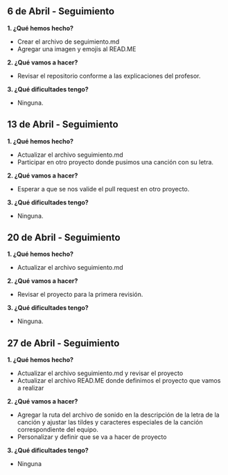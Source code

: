 ## 6 de Abril - Seguimiento

**1. ¿Qué hemos hecho?**

- Crear el archivo de seguimiento.md
- Agregar una imagen y emojis al READ.ME

**2. ¿Qué vamos a hacer?**

- Revisar el repositorio conforme a las explicaciones del profesor.

**3. ¿Qué dificultades tengo?**

- Ninguna.

## 13 de Abril - Seguimiento

**1. ¿Qué hemos hecho?**

- Actualizar el archivo seguimiento.md
- Participar en otro proyecto donde pusimos una canción con su letra.

**2. ¿Qué vamos a hacer?**

- Esperar a que se nos valide el pull request en otro proyecto.

**3. ¿Qué dificultades tengo?**

- Ninguna.

## 20 de Abril - Seguimiento

**1. ¿Qué hemos hecho?**

- Actualizar el archivo seguimiento.md

**2. ¿Qué vamos a hacer?**

- Revisar el proyecto para la primera revisión.

**3. ¿Qué dificultades tengo?**

- Ninguna.

## 27 de Abril - Seguimiento

**1. ¿Qué hemos hecho?**

- Actualizar el archivo seguimiento.md y revisar el proyecto
- Actualizar el archivo READ.ME donde definimos el proyecto que vamos a realizar

**2. ¿Qué vamos a hacer?**

- Agregar la ruta del archivo de sonido en la descripción de la letra de la canción y ajustar las tildes y caracteres especiales de la canción correspondiente del equipo.
- Personalizar y definir que se va a hacer de proyecto

**3. ¿Qué dificultades tengo?**

- Ninguna
